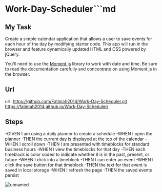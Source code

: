 # Work-Day-Scheduler```md
## My Task

Create a simple calendar application that allows a user to save events for each hour of the day by modifying starter code. This app will run in the browser and feature dynamically updated HTML and CSS powered by jQuery.

You'll need to use the [Moment.js](https://momentjs.com/) library to work with date and time. Be sure to read the documentation carefully and concentrate on using Moment.js in the browser.
## Url

url: https://github.com/Fatimah2014/Work-Day-Scheduler.git
 https://fatimah2014.github.io/Work-Day-Scheduler/

## Steps


-GIVEN I am using a daily planner to create a schedule
-WHEN I open the planner
-THEN the current day is displayed at the top of the calendar
-WHEN I scroll down
-THEN I am presented with timeblocks for standard business hours
-WHEN I view the timeblocks for that day
-THEN each timeblock is color coded to indicate whether it is in the past, present, or future
-WHEN I click into a timeblock
-THEN I can enter an event
-WHEN I click the save button for that timeblock
-THEN the text for that event is saved in local storage
-WHEN I refresh the page
-THEN the saved events persist

![unnamed](https://user-images.githubusercontent.com/80806004/119922038-030c9a80-bf3d-11eb-9ef3-e603267a2371.jpg)

```
